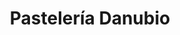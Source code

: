 ---
title: "Pastelería Danubio"
url: /caracas/pasteleria-danubio-av-luis-de-camoes/
shop: Konditorei
---
